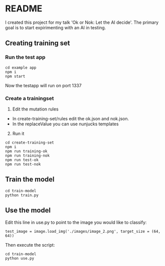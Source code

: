 # README
I created this project for my talk 'Ok or Nok: Let the AI decide'.
The primary goal is to start expirimenting with an AI in testing.

## Creating training set

### Run the test app
```
cd example app
npm i
npm start
```
Now the testapp will run on port 1337

### Create a trainingset
1. Edit the mutation rules
- In create-training-set/rules edit the ok.json and nok.json.
- In the replaceValue you can use nunjucks templates

2. Run it
```
cd create-training-set
npm i
npm run training-ok
npm run training-nok
npm run test-ok
npm run test-nok
```

## Train the model
```
cd train-model
python train.py
```

## Use the model
Edit this line in use.py to point to the image you would like to classify:
```
test_image = image.load_img('./images/image_2.png', target_size = (64, 64))
```
Then execute the script:
```
cd train-model
python use.py
```

